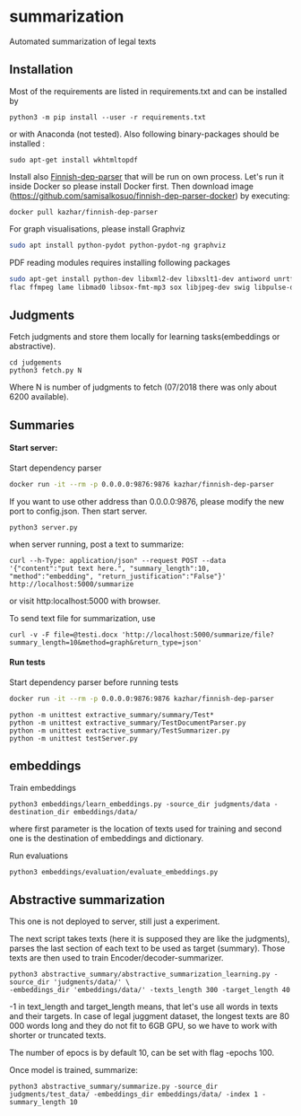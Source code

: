 # summarization
Automated summarization of legal texts

## Installation
Most of the requirements are listed in requirements.txt and can be installed by
```
python3 -m pip install --user -r requirements.txt
```
or with Anaconda (not tested).
Also following binary-packages should be installed :
```
sudo apt-get install wkhtmltopdf
```

Install also [Finnish-dep-parser](http://turkunlp.github.io/Finnish-dep-parser/) that will be run on own process.
Let's run it inside Docker so please install Docker first.
Then download image (https://github.com/samisalkosuo/finnish-dep-parser-docker)
by executing:
```
docker pull kazhar/finnish-dep-parser
```

For graph visualisations, please install Graphviz
```bash
sudo apt install python-pydot python-pydot-ng graphviz
```
PDF reading modules requires installing following packages
```bash
sudo apt-get install python-dev libxml2-dev libxslt1-dev antiword unrtf poppler-utils pstotext tesseract-ocr \
flac ffmpeg lame libmad0 libsox-fmt-mp3 sox libjpeg-dev swig libpulse-dev
```

## Judgments

Fetch judgments and store them locally for learning tasks(embeddings or abstractive).
```
cd judgements
python3 fetch.py N
```
Where N is number of judgments to fetch (07/2018 there was only about 6200 available).

## Summaries

#### Start server:

Start dependency parser
```bash
docker run -it --rm -p 0.0.0.0:9876:9876 kazhar/finnish-dep-parser
```
If you want to use other address than 0.0.0.0:9876, please modify the new port to config.json.
Then start server.
```
python3 server.py
```

when server running, post a text to summarize: 
```
curl --h-Type: application/json" --request POST --data '{"content":"put text here.", "summary_length":10, "method":"embedding", "return_justification":"False"}' http://localhost:5000/summarize
```

or visit http:localhost:5000 with browser.

To send text file for summarization, use
```
curl -v -F file=@testi.docx 'http://localhost:5000/summarize/file?summary_length=10&method=graph&return_type=json'
```

#### Run tests
Start dependency parser before running tests
```bash
docker run -it --rm -p 0.0.0.0:9876:9876 kazhar/finnish-dep-parser
```
```
python -m unittest extractive_summary/summary/Test*
python -m unittest extractive_summary/TestDocumentParser.py
python -m unittest extractive_summary/TestSummarizer.py
python -m unittest testServer.py
```

## embeddings

Train embeddings

```
python3 embeddings/learn_embeddings.py -source_dir judgments/data -destination_dir embeddings/data/
```
where first parameter is the location of texts used for training and second one is the destination of embeddings and dictionary.

Run evaluations
```bash
python3 embeddings/evaluation/evaluate_embeddings.py 
```

## Abstractive summarization
This one is not deployed to server, still just a experiment.

The next script takes texts (here it is supposed they are like the judgments), parses the last section
of each text to be used as target (summary). Those texts are then used to train Encoder/decoder-summarizer.
```
python3 abstractive_summary/abstractive_summarization_learning.py -source_dir 'judgments/data/' \
-embeddings_dir 'embeddings/data/' -texts_length 300 -target_length 40
```
-1 in text_length and target_length means, that let's use all words in texts and their targets. 
In case of legal juggment dataset, the longest texts are 80 000 words long and they do not fit to 6GB GPU, so we have to work with shorter or truncated texts.

The number of epocs is by default 10, can be set with flag -epochs 100.

Once model is trained, summarize: 
```
python3 abstractive_summary/summarize.py -source_dir judgments/test_data/ -embeddings_dir embeddings/data/ -index 1 -summary_length 10

```